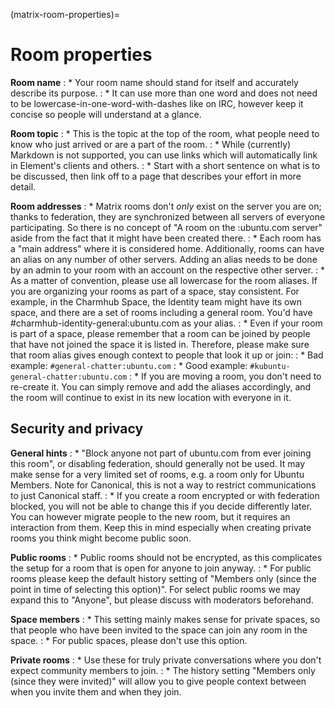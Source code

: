 (matrix-room-properties)=
# Room properties

**Room name**
: * Your room name should stand for itself and accurately describe its purpose.
: * It can use more than one word and does not need to be lowercase-in-one-word-with-dashes like on IRC, however keep it concise so people will understand at a glance.

**Room topic**
: * This is the topic at the top of the room, what people need to know who just arrived or are a part of the room.
: * While (currently) Markdown is not supported, you can use links which will automatically link in Element's clients and others.
: * Start with a short sentence on what is to be discussed, then link off to a page that describes your effort in more detail.

**Room addresses**
: * Matrix rooms don't *only* exist on the server you are on; thanks to federation, they are synchronized between all servers of everyone participating. So there is no concept of "A room on the :ubuntu.com server" aside from the fact that it might have been created there.
: * Each room has a "main address" where it is considered home. Additionally, rooms can have an alias on any number of other servers. Adding an alias needs to be done by an admin to your room with an account on the respective other server.
: * As a matter of convention, please use all lowercase for the room aliases. If you are organizing your rooms as part of a space, stay consistent. For example, in the Charmhub Space, the Identity team might have its own space, and there are a set of rooms including a general room. You'd have #charmhub-identity-general:ubuntu.com as your alias.
: * Even if your room is part of a space, please remember that a room can be joined by people that have not joined the space it is listed in. Therefore, please make sure that room alias gives enough context to people that look it up or join:
:   * Bad example: `#general-chatter:ubuntu.com`
:   * Good example: `#kubuntu-general-chatter:ubuntu.com`
: * If you are moving a room, you don't need to re-create it. You can simply remove and add the aliases accordingly, and the room will continue to exist in its new location with everyone in it.


## Security and privacy

**General hints**
: * "Block anyone not part of ubuntu.com from ever joining this room", or disabling federation, should generally not be used. It may make sense for a very limited set of rooms, e.g. a room only for Ubuntu Members. Note for Canonical, this is not a way to restrict communications to just Canonical staff.
: * If you create a room encrypted or with federation blocked, you will not be able to change this if you decide differently later. You can however migrate people to the new room, but it requires an interaction from them. Keep this in mind especially when creating private rooms you think might become public soon.

**Public rooms**
: * Public rooms should not be encrypted, as this complicates the setup for a room that is open for anyone to join anyway.
: * For public rooms please keep the default history setting of "Members only (since the point in time of selecting this option)". For select public rooms we may expand this to "Anyone", but please discuss with moderators beforehand.

**Space members**
: * This setting mainly makes sense for private spaces, so that people who have been invited to the space can join any room in the space.
: * For public spaces, please don't use this option.

**Private rooms**
: * Use these for truly private conversations where you don't expect community members to join.
: * The history setting "Members only (since they were invited)" will allow you to give people context between when you invite them and when they join.

